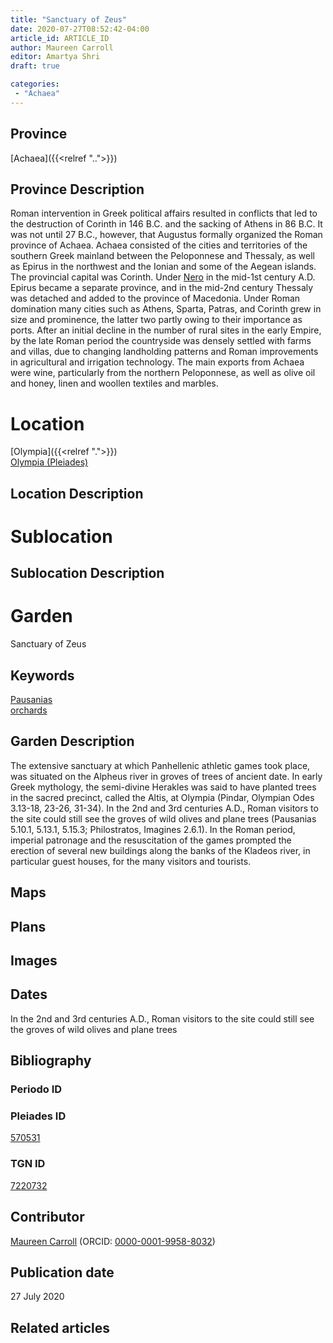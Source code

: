 ```yaml
---
title: "Sanctuary of Zeus"
date: 2020-07-27T08:52:42-04:00
article_id: ARTICLE_ID
author: Maureen Carroll
editor: Amartya Shri
draft: true

categories:
 - "Achaea"
---
```


## Province

[Achaea]({{<relref "..">}})

## Province Description

Roman intervention in Greek political affairs resulted in conflicts that led to the destruction of Corinth in 146 B.C. and the sacking of Athens in 86 B.C. It was not until 27 B.C., however, that Augustus formally organized the Roman province of Achaea. Achaea consisted of the cities and territories of the southern Greek mainland between the Peloponnese and Thessaly, as well as Epirus in the northwest and the Ionian and some of the Aegean islands.
The provincial capital was Corinth. Under [Nero](link) in the mid-1st century A.D. Epirus became a separate province, and in the mid-2nd century Thessaly was detached and added to the province of Macedonia. Under Roman domination many cities such as Athens, Sparta, Patras, and Corinth grew in size and prominence, the latter two partly owing to their importance as ports.  After an initial decline in the number of rural sites in the early Empire, by the late Roman period the countryside was densely settled with farms and villas, due to changing landholding patterns and Roman improvements in agricultural and irrigation technology. The main exports from Achaea were wine, particularly from the northern Peloponnese, as well as olive oil and honey, linen and woollen textiles and marbles.

# Location


[Olympia]({{<relref ".">}}) \
[Olympia (Pleiades)](https://pleiades.stoa.org/places/570531)


## Location Description

<!-- LEAVE THIS BLANK FOR NOW -->

# Sublocation

<!--
Regio IX

[AREA WITHIN LOCATION, LIKE “PALATINE HILL”](GEOREFERENCE LINK)
A sublocation is any area larger than an individual garden, but located within a location. I would always try to include a link to a controlled vocabulary here if possible. This ID may well be different from the Garden ID, e.g., Pompeii versus a Garden in one of the houses which has its own Pleiades ID.
-->

## Sublocation Description

<!-- DESCRIPTION -->

# Garden

Sanctuary of Zeus

## Keywords

[Pausanias](urn:cite:perseus:author.1054.1) \
[orchards](http://vocab.getty.edu/page/aat/300008890)


## Garden Description

The extensive sanctuary at which Panhellenic athletic games took place, was situated on the Alpheus river in groves of trees of ancient date.  In early Greek mythology, the semi-divine Herakles was said to have planted trees in the sacred precinct, called the Altis, at Olympia (Pindar, Olympian Odes 3.13-18, 23-26, 31-34).  In the 2nd and 3rd centuries A.D., Roman visitors to the site could still see the groves of wild olives and plane trees (Pausanias 5.10.1, 5.13.1, 5.15.3; Philostratos, Imagines 2.6.1).  In the Roman period, imperial patronage and the resuscitation of the games prompted the erection of several new buildings along the banks of the Kladeos river, in particular guest houses, for the many visitors and tourists.

## Maps

<!--
OLD WAY (DO NOT USE)
![alt_text](../../images/image_name.ext)
*CAPTION*

NEW WAY ↓↓↓↓
{{< figure src="../../images/image_name.ext" alt="ALT_TEXT" title="CAPTION" >}}
-->

## Plans




## Images

<!--
OLD WAY (DO NOT USE)
![alt_text](../../images/image_name.ext)
*CAPTION*

NEW WAY ↓↓↓↓
{{< figure src="../../images/image_name.ext" alt="ALT_TEXT" title="CAPTION" >}}
-->

## Dates

In the 2nd and 3rd centuries A.D., Roman visitors to the site could still see the groves of wild olives and plane trees

## Bibliography



### Periodo ID

<!-- [PERIODO_ID](https://pleiades.stoa.org/places/PLEIADES_ID) -->

### Pleiades ID

[570531](https://pleiades.stoa.org/places/570531)

### TGN ID

[7220732](http://vocab.getty.edu/page/tgn/7220732)

## Contributor

[Maureen Carroll](link) (ORCID: [0000-0001-9958-8032](https://orcid.org/0000-0001-9958-8032))

## Publication date

27 July 2020

## Related articles

<!-- Links to other related articles. Leave blank for now -->
